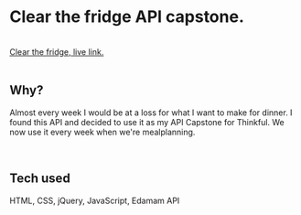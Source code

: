 <h1>Clear the fridge API capstone.</h1>
<br>
<a href="https://argledargle.github.io/clear-the-fridge-api-capstone/">Clear the fridge, live link.</a>
<br>
<!-- screenshot goes here -->
<br>
<h2>Why?</h2>
<p>Almost every week I would be at a loss for what I want to make for dinner. I found this API and decided to use it as my API Capstone for Thinkful. We now use it every week when we're mealplanning.</p>
<br>
<h2>Tech used</h2>
<p>HTML, CSS, jQuery, JavaScript, Edamam API</p>
